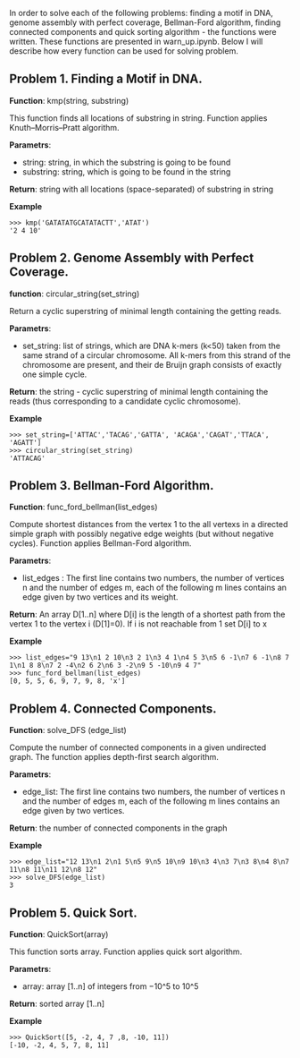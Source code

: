 In order to solve each of the following problems: finding a motif in DNA, genome assembly with perfect coverage, Bellman-Ford algorithm, finding connected components and quick sorting algorithm - the functions were written. These functions are presented in warn_up.ipynb. Below I will describe how every function can be used for solving problem.

 ## Problem 1. Finding a Motif in DNA.

**Function**: kmp(string, substring)

This function finds all locations of substring in string. Function applies Knuth–Morris–Pratt algorithm.

**Parametrs**:
 * string: string, in which the substring is going to be found
 * substring: string, which is going to be found in the string

**Return**: string with all locations (space-separated) of substring in string

**Example**
```
>>> kmp('GATATATGCATATACTT','ATAT')
'2 4 10'
```

 ## Problem 2. Genome Assembly with Perfect Coverage.

**function**: circular_string(set_string)

Return a cyclic superstring of minimal length containing the getting reads.
    
**Parametrs**:

 * set_string: list of strings, which are DNA k-mers (k<50) taken from the same strand of a circular chromosome. All k-mers from this strand of the chromosome are present, and their de Bruijn graph consists of exactly one simple cycle.

**Return**: the string - cyclic superstring of minimal length containing the reads (thus corresponding to a candidate cyclic chromosome).

**Example**
```
>>> set_string=['ATTAC','TACAG','GATTA', 'ACAGA','CAGAT','TTACA', 'AGATT']
>>> circular_string(set_string)
'ATTACAG'
```

 ## Problem 3. Bellman-Ford Algorithm.

**Function**: func_ford_bellman(list_edges)

Compute shortest distances  from the vertex 1 to the all vertexs in a directed simple graph with possibly negative edge weights (but without negative cycles). Function applies Bellman-Ford algorithm.

**Parametrs**:
 * list_edges : The first line contains two numbers, the number of vertices n and the number of edges m, each of the following m lines contains an edge given by two vertices and its weight. 

**Return**: An array D[1..n] where D[i] is the length of a shortest path from the vertex 1 to the vertex i (D[1]=0). If i is not reachable from 1 set D[i] to x

**Example**
```
>>> list_edges="9 13\n1 2 10\n3 2 1\n3 4 1\n4 5 3\n5 6 -1\n7 6 -1\n8 7 1\n1 8 8\n7 2 -4\n2 6 2\n6 3 -2\n9 5 -10\n9 4 7"
>>> func_ford_bellman(list_edges)
[0, 5, 5, 6, 9, 7, 9, 8, 'x']
```
 ## Problem 4. Connected Components.

**Function**: solve_DFS (edge_list)

Compute the number of connected components in a given undirected graph. The function applies depth-first search algorithm.

**Parametrs**:
 * edge_list: The first line contains two numbers, the number of vertices n and the number of edges m, each of the following m lines contains an edge given by two vertices.

**Return**: the number of connected components in the graph

**Example**
```
>>> edge_list="12 13\n1 2\n1 5\n5 9\n5 10\n9 10\n3 4\n3 7\n3 8\n4 8\n7 11\n8 11\n11 12\n8 12"
>>> solve_DFS(edge_list)
3
```
 ## Problem 5. Quick Sort.

**Function**: QuickSort(array)

This function sorts array. Function applies quick sort algorithm.

**Parametrs**:
 * array: array [1..n] of integers from −10^5 to  10^5

**Return**:  sorted array [1..n]

**Example**
```
>>> QuickSort([5, -2, 4, 7 ,8, -10, 11])
[-10, -2, 4, 5, 7, 8, 11]
```
